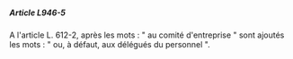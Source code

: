 ##### Article L946-5

A l'article L. 612-2, après les mots : " au comité d'entreprise " sont ajoutés les mots : " ou, à défaut, aux délégués du personnel ".

